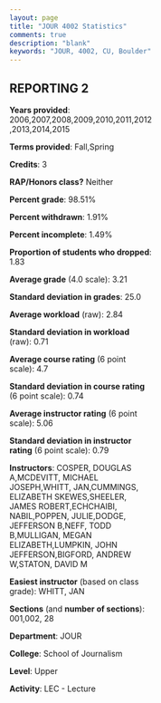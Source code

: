 ```yaml
---
layout: page
title: "JOUR 4002 Statistics"
comments: true
description: "blank"
keywords: "JOUR, 4002, CU, Boulder"
--- 
```

<head>
<script src="https://ajax.googleapis.com/ajax/libs/jquery/2.1.3/jquery.min.js"></script>
<script src="https://dl.dropboxusercontent.com/s/pc42nxpaw1ea4o9/highcharts.js?dl=0"></script>
<!-- <script src="../assets/js/highcharts.js"></script> -->
<style type="text/css">@font-face {
	font-family: "Bebas Neue";
	src: url(https://www.filehosting.org/file/details/544349/BebasNeue%20Regular.otf) format("opentype");
	}
	h1.Bebas { 
		font-family: "Bebas Neue", Verdana, Tahoma;
	}
</style>
</head>
<body>
	<div id="container" style="float: right; width: 45%; height: 88%; margin-left: 2.5%; margin-right: 2.5%;"></div>
	<script language="JavaScript">
		$(document).ready(function() {
		var chart = {type: 'column'};
		var title = {text: 'Grade Distribution'};
		var xAxis = {categories: ['A','B','C','D','F'],crosshair: true};
		var yAxis = {min: 0,title: {text: 'Percentage'}};
		var tooltip = {headerFormat: '<center><b><span style="font-size:20px">{point.key}</span></b></center>',
		               pointFormat: '<td style="padding:0"><b>{point.y:.1f}%</b></td>',
		               footerFormat: '</table>',shared: true,useHTML: true};
		var plotOptions = {column: {pointPadding: 0.0,borderWidth: 0}};  
		var credits = {enabled: false};var series= [{name: 'Percent',data: [39.79,47.79,9.47,2.74,0.21,]}];
		var json = {};
		json.chart = chart;
		json.title = title;
		json.tooltip = tooltip;
		json.xAxis = xAxis;
		json.yAxis = yAxis;  
		json.series = series;
		json.plotOptions = plotOptions;  
		json.credits = credits;
		$('#container').highcharts(json);
	});
	</script>
</body>
			   
## REPORTING 2

**Years provided**: 2006,2007,2008,2009,2010,2011,2012,2013,2014,2015

**Terms provided**: Fall,Spring

**Credits**: 3

**RAP/Honors class?** Neither

**Percent grade**: 98.51%

**Percent withdrawn**: 1.91%

**Percent incomplete**: 1.49%

**Proportion of students who dropped**: 1.83

**Average grade** (4.0 scale): 3.21

**Standard deviation in grades**: 25.0

**Average workload** (raw): 2.84

**Standard deviation in workload** (raw): 0.71

**Average course rating** (6 point scale): 4.7

**Standard deviation in course rating** (6 point scale): 0.74

**Average instructor rating** (6 point scale): 5.06

**Standard deviation in instructor rating** (6 point scale): 0.79

**Instructors**: COSPER, DOUGLAS A,MCDEVITT, MICHAEL JOSEPH,WHITT, JAN,CUMMINGS, ELIZABETH SKEWES,SHEELER, JAMES ROBERT,ECHCHAIBI, NABIL,POPPEN, JULIE,DODGE, JEFFERSON B,NEFF, TODD B,MULLIGAN, MEGAN ELIZABETH,LUMPKIN, JOHN JEFFERSON,BIGFORD, ANDREW W,STATON, DAVID M

**Easiest instructor** (based on class grade): WHITT, JAN

**Sections** (and **number of sections**): 001,002, 28

**Department**: JOUR

**College**: School of Journalism

**Level**: Upper

**Activity**: LEC - Lecture